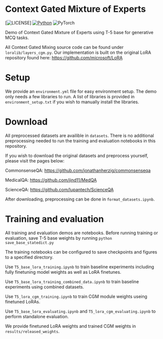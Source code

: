 # Context Gated Mixture of Experts

[![LICENSE](https://img.shields.io/badge/license-MIT-green)]
[![Python](https://img.shields.io/badge/python-3.11-blue)](https://www.python.org/)
![PyTorch](https://img.shields.io/badge/pytorch-2.1-yellow)

Demo of Context Gated Mixture of Experts using T-5 base for generative MCQ tasks. 

All Context Gated Mixing source code can be found under `loralib/layers_cgm.py`. Our implementation is built on the original LoRA repository found here: https://github.com/microsoft/LoRA


# Setup
We provide an `environment.yml` file for easy environment setup. The demo only needs a few libraries to run. A list of libraries is provided in `environment_setup.txt` if you wish to manually install the libraries.


# Download
All preprocessed datasets are availible in `datasets`. There is no additional preprocessing needed to run the training and evaluation notebooks in this repository.

If you wish to download the original datasets and preprocess yourself, please visit the pages below:

CommonsenseQA: https://github.com/jonathanherzig/commonsenseqa

MedicalQA: https://github.com/jind11/MedQA

ScienceQA: https://github.com/lupantech/ScienceQA

After downloading, preprocessing can be done in `format_datasets.ipynb`.

# Training and evaluation
All training and evaluation demos are notebooks. Before running training or evaluation, save T-5 base weights by running `python save_base_statedict.py`

The training notebooks can be configured to save checkpoints and figures to a specified directory. 

Use `T5_base_lora_training.ipynb` to train baseline experiments including fully finetuning model weights as well as LoRA finetunes.

Use `T5_base_lora_training_combined_data.ipynb` to train baseline experiments using combined datasets.

Use `T5_lora_cgm_training.ipynb` to train CGM module weights useing finetuned LoRAs.

Use `T5_base_lora_evaluating.ipynb` and `T5_lora_cgm_evaluating.ipynb` to perform standalone evaluation.

We provide finetuned LoRA weights and trained CGM weights in `results/released_weights`.



